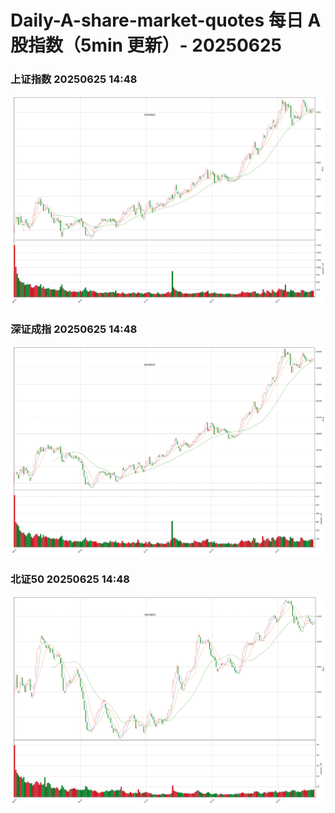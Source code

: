 
# Daily-A-share-market-quotes 每日 A 股指数（5min 更新）- 20250625

### 上证指数 20250625 14:48
![](./fig/2025/6/20250625-sh000001.png)

### 深证成指 20250625 14:48
![](./fig/2025/6/20250625-sz399001.png)

### 北证50 20250625 14:48
![](./fig/2025/6/20250625-bj899050.png)
